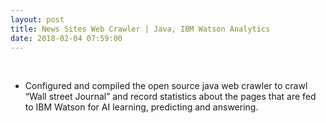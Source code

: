 ```yaml
---
layout: post
title: News Sites Web Crawler | Java, IBM Watson Analytics
date: 2018-02-04 07:59:00
---
```

<br/>
<ul>
<li>Configured and compiled the open source java web crawler to crawl “Wall street Journal” and record statistics about the pages that are fed to IBM Watson for AI learning, predicting and answering.</li>
</ul>
<br/>
